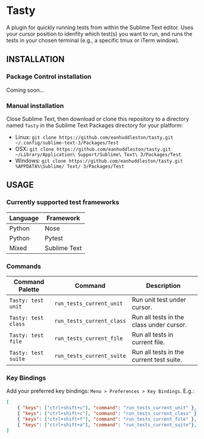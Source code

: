 # Tasty

A plugin for quickly running tests from within the Sublime Text editor. Uses your cursor position to idenfity which test(s) you want to run, and runs the tests in your chosen terminal (e.g., a specific tmux or iTerm window).

## INSTALLATION

### Package Control installation

Coming soon...

### Manual installation

Close Sublime Text, then download or clone this repository to a directory named `Tasty` in the Sublime Text Packages directory for your platform:

* Linux: `git clone https://github.com/eanhuddleston/tasty.git ~/.config/sublime-text-3/Packages/Test`
* OSX: `git clone https://github.com/eanhuddleston/tasty.git ~/Library/Application\ Support/Sublime\ Text\ 3/Packages/Test`
* Windows: `git clone https://github.com/eanhuddleston/tasty.git %APPDATA%\Sublime/ Text/ 3/Packages/Test`

## USAGE

### Currently supported test frameworks

Language | Framework
-------- | ---------
Python | Nose
Python | Pytest
Mixed | Sublime Text

### Commands

Command Palette | Command | Description
--------------- | ------- | -----------
`Tasty: test unit` | `run_tests_current_unit` | Run unit test under cursor.
`Tasty: test class` | `run_tests_current_class` | Run all tests in the class under cursor.
`Tasty: test file` | `run_tests_current_file` | Run all tests in current file.
`Tasty: test suite` | `run_tests_current_suite` | Run all tests in the current test suite.

### Key Bindings

Add your preferred key bindings: `Menu > Preferences > Key Bindings`. E.g.:

```json
[
    { "keys": ["ctrl+shift+u"], "command": "run_tests_current_unit" },
    { "keys": ["ctrl+shift+c"], "command": "run_tests_current_class" },
    { "keys": ["ctrl+shift+f"], "command": "run_tests_current_file" },
    { "keys": ["ctrl+shift+a"], "command": "run_tests_current_suite"},
]
```
